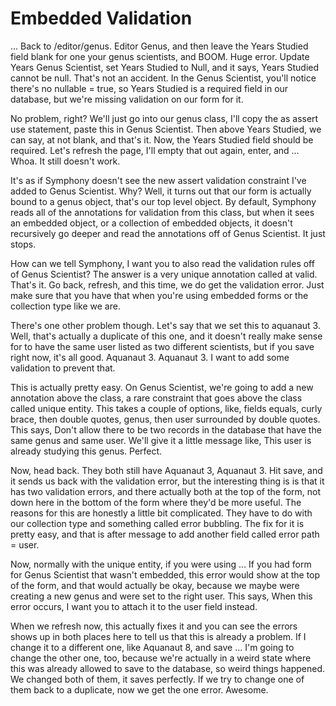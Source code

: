 # Embedded Validation

 ... Back to  /editor/genus.  Editor Genus, and then leave the Years Studied field blank for one your genus scientists, and BOOM. Huge error. Update Years Genus Scientist, set Years Studied to Null, and it says,  Years Studied cannot be null.  That's not an accident. In the Genus Scientist, you'll notice there's no  nullable = true,  so Years Studied is a required field in our database, but we're missing validation on our form for it.

 No problem, right? We'll just go into our genus class, I'll copy the as assert use statement, paste this in Genus Scientist. Then above Years Studied, we can say,  at not blank,  and that's it. Now, the Years Studied field should be required. Let's refresh the page, I'll empty that out again, enter, and ... Whoa. It still doesn't work.

 It's as if Symphony doesn't see the new assert validation constraint I've added to Genus Scientist. Why? Well, it turns out that our form is actually bound to a genus object, that's our top level object. By default, Symphony reads all of the annotations for validation from this class, but when it sees an embedded object, or a collection of embedded objects, it doesn't recursively go deeper and read the annotations off of Genus Scientist. It just stops.

 How can we tell Symphony,  I want you to also read the validation rules off of Genus Scientist?  The answer is a very unique annotation called at valid. That's it. Go back, refresh, and this time, we do get the validation error. Just make sure that you have that when you're using embedded forms or the collection type like we are.

 There's one other problem though. Let's say that we set this to aquanaut 3. Well, that's actually a duplicate of this one, and it doesn't really make sense for to have the same user listed as two different scientists, but if you save right now, it's all good. Aquanaut 3. Aquanaut 3. I want to add some validation to prevent that.

 This is actually pretty easy. On Genus Scientist, we're going to add a new annotation above the class, a rare constraint that goes above the class called unique entity. This takes a couple of options, like, fields equals, curly brace, then double quotes, genus, then user surrounded by double quotes. This says,  Don't allow there to be two records in the database that have the same genus and same user.  We'll give it a little message like,  This user is already studying this genus.  Perfect.

 Now, head back. They both still have Aquanaut 3, Aquanaut 3. Hit save, and it sends us back with the validation error, but the interesting thing is is that it has two validation errors, and there actually both at the top of the form, not down here in the bottom of the form where they'd be more useful. The reasons for this are honestly a little bit complicated. They have to do with our collection type and something called error bubbling. The fix for it is pretty easy, and that is after message to add another field called error path = user.

 Now, normally with the unique entity, if you were using ... If you had form for Genus Scientist that wasn't embedded, this error would show at the top of the form, and that would actually be okay, because we maybe were creating a new genus and were set to the right user. This says,  When this error occurs, I want you to attach it to the user field instead.

 When we refresh now, this actually fixes it and you can see the errors shows up in both places here to tell us that this is already a problem. If I change it to a different one, like Aquanaut 8, and save ... I'm going to change the other one, too, because we're actually in a weird state where this was already allowed to save to the database, so weird things happened. We changed both of them, it saves perfectly. If we try to change one of them back to a duplicate, now we get the one error. Awesome.
 
